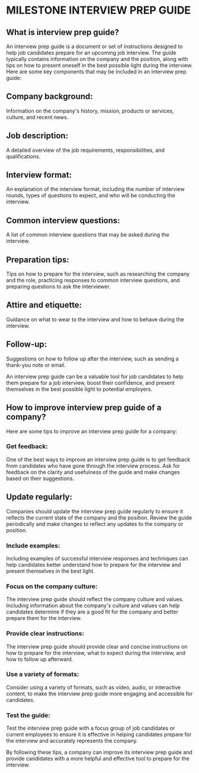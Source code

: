 # MILESTONE INTERVIEW PREP GUIDE

## What is interview prep guide?
An interview prep guide is a document or set of instructions designed to help job candidates prepare for an upcoming job interview. The guide typically contains information on the company and the position, along with tips on how to present oneself in the best possible light during the interview. Here are some key components that may be included in an interview prep guide:

## Company background: 
Information on the company's history, mission, products or services, culture, and recent news.

## Job description: 
A detailed overview of the job requirements, responsibilities, and qualifications.

## Interview format: 
An explanation of the interview format, including the number of interview rounds, types of questions to expect, and who will be conducting the interview.

## Common interview questions: 
A list of common interview questions that may be asked during the interview.

## Preparation tips: 
Tips on how to prepare for the interview, such as researching the company and the role, practicing responses to common interview questions, and preparing questions to ask the interviewer.

## Attire and etiquette: 
Guidance on what to wear to the interview and how to behave during the interview.

## Follow-up: 
Suggestions on how to follow up after the interview, such as sending a thank-you note or email.

An interview prep guide can be a valuable tool for job candidates to help them prepare for a job interview, boost their confidence, and present themselves in the best possible light to potential employers.

## How to improve interview prep guide of a company?
Here are some tips to improve an interview prep guide for a company:

### Get feedback: 
One of the best ways to improve an interview prep guide is to get feedback from candidates who have gone through the interview process. Ask for feedback on the clarity and usefulness of the guide and make changes based on their suggestions.

## Update regularly: 
Companies should update the interview prep guide regularly to ensure it reflects the current state of the company and the position. Review the guide periodically and make changes to reflect any updates to the company or position.

### Include examples: 
Including examples of successful interview responses and techniques can help candidates better understand how to prepare for the interview and present themselves in the best light.

### Focus on the company culture: 
The interview prep guide should reflect the company culture and values. Including information about the company's culture and values can help candidates determine if they are a good fit for the company and better prepare them for the interview.

### Provide clear instructions: 
The interview prep guide should provide clear and concise instructions on how to prepare for the interview, what to expect during the interview, and how to follow up afterward.

### Use a variety of formats: 
Consider using a variety of formats, such as video, audio, or interactive content, to make the interview prep guide more engaging and accessible for candidates.

### Test the guide: 
Test the interview prep guide with a focus group of job candidates or current employees to ensure it is effective in helping candidates prepare for the interview and accurately represents the company.

By following these tips, a company can improve its interview prep guide and provide candidates with a more helpful and effective tool to prepare for the interview.
